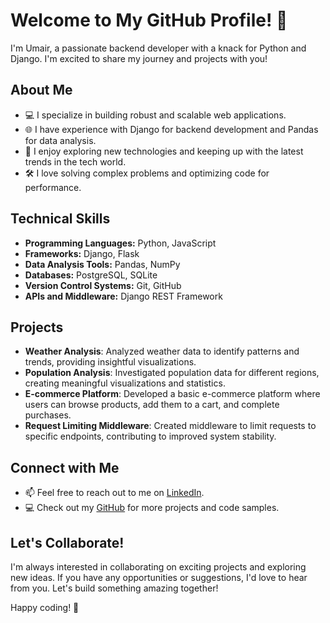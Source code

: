 # Welcome to My GitHub Profile! 👋

I'm Umair, a passionate backend developer with a knack for Python and Django. I'm excited to share my journey and projects with you!

## About Me

- 💻 I specialize in building robust and scalable web applications.
- 🌐 I have experience with Django for backend development and Pandas for data analysis.
- 🚀 I enjoy exploring new technologies and keeping up with the latest trends in the tech world.
- 🛠️ I love solving complex problems and optimizing code for performance.

## Technical Skills

- **Programming Languages:** Python, JavaScript
- **Frameworks:** Django, Flask
- **Data Analysis Tools:** Pandas, NumPy
- **Databases:** PostgreSQL, SQLite
- **Version Control Systems:** Git, GitHub
- **APIs and Middleware:** Django REST Framework

## Projects

- **Weather Analysis**: Analyzed weather data to identify patterns and trends, providing insightful visualizations.
- **Population Analysis**: Investigated population data for different regions, creating meaningful visualizations and statistics.
- **E-commerce Platform**: Developed a basic e-commerce platform where users can browse products, add them to a cart, and complete purchases.
- **Request Limiting Middleware**: Created middleware to limit requests to specific endpoints, contributing to improved system stability.

## Connect with Me

- 📫 Feel free to reach out to me on [LinkedIn](https://www.linkedin.com/in/umairio/).
- 💻 Check out my [GitHub](https://github.com/umairio/) for more projects and code samples.

## Let's Collaborate!

I'm always interested in collaborating on exciting projects and exploring new ideas. If you have any opportunities or suggestions, I'd love to hear from you. Let's build something amazing together!

Happy coding! 🚀
